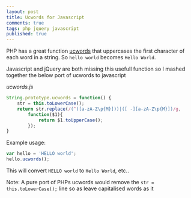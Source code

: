 ```yaml
---
layout: post
title: Ucwords for Javascript
comments: true
tags: php jquery javascript
published: true
---
```


PHP has a great function [ucwords](http://php.net/manual/en/function.ucwords.php) that
uppercases the first character of each word in a string.  So `hello world` becomes `Hello World`.

Javascript and jQuery are both missing this usefull function so I mashed together the below port of ucwords to javascript

_ucwords.js_
``` javascript
String.prototype.ucwords = function() {
    str = this.toLowerCase();
    return str.replace(/(^([a-zA-Z\p{M}]))|([ -][a-zA-Z\p{M}])/g,
        function($1){
            return $1.toUpperCase();
        });
}
```

Example usage:

``` javascript
var hello = 'HELLO world';
hello.ucwords();

```

This will convert `HELLO world` to `Hello World`, etc..

Note: A pure port of PHPs ucwords would remove the `str = this.toLowerCase();` line so as leave
capitalised words as it
